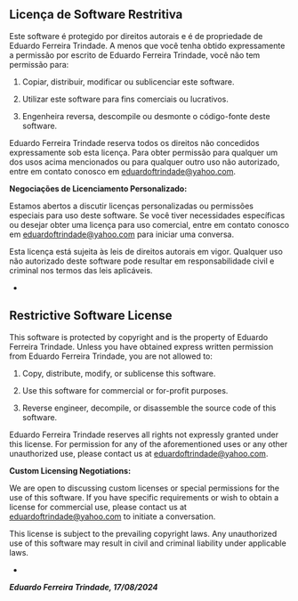 ## Licença de Software Restritiva


Este software é protegido por direitos autorais e é de propriedade de Eduardo Ferreira Trindade. A menos que você tenha obtido expressamente a permissão por escrito de Eduardo Ferreira Trindade, você não tem permissão para:

1. Copiar, distribuir, modificar ou sublicenciar este software.

2. Utilizar este software para fins comerciais ou lucrativos.

3. Engenheira reversa, descompile ou desmonte o código-fonte deste software.

Eduardo Ferreira Trindade reserva todos os direitos não concedidos expressamente sob esta licença. Para obter permissão para qualquer um dos usos acima mencionados ou para qualquer outro uso não autorizado, entre em contato conosco em eduardoftrindade@yahoo.com.

**Negociações de Licenciamento Personalizado:**

Estamos abertos a discutir licenças personalizadas ou permissões especiais para uso deste software. Se você tiver necessidades específicas ou desejar obter uma licença para uso comercial, entre em contato conosco em eduardoftrindade@yahoo.com para iniciar uma conversa.

Esta licença está sujeita às leis de direitos autorais em vigor. Qualquer uso não autorizado deste software pode resultar em responsabilidade civil e criminal nos termos das leis aplicáveis.

-

## Restrictive Software License

This software is protected by copyright and is the property of Eduardo Ferreira Trindade. Unless you have obtained express written permission from Eduardo Ferreira Trindade, you are not allowed to:

1. Copy, distribute, modify, or sublicense this software.

2. Use this software for commercial or for-profit purposes.

3. Reverse engineer, decompile, or disassemble the source code of this software.

Eduardo Ferreira Trindade reserves all rights not expressly granted under this license. For permission for any of the aforementioned uses or any other unauthorized use, please contact us at eduardoftrindade@yahoo.com.

**Custom Licensing Negotiations:**

We are open to discussing custom licenses or special permissions for the use of this software. If you have specific requirements or wish to obtain a license for commercial use, please contact us at eduardoftrindade@yahoo.com to initiate a conversation.

This license is subject to the prevailing copyright laws. Any unauthorized use of this software may result in civil and criminal liability under applicable laws.

-

***Eduardo Ferreira Trindade, 17/08/2024***
